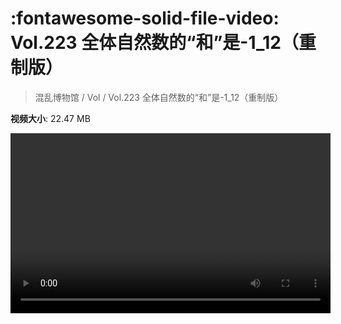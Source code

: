 # :fontawesome-solid-file-video: Vol.223 全体自然数的“和”是-1_12（重制版）

> 混乱博物馆 / Vol / Vol.223 全体自然数的“和”是-1_12（重制版）

**视频大小**: 22.47 MB

<video id="V-85beeb2ee81a5c6efdd48c5df2502ddd" width="512" height="288" preload="none" playsinline webkit-playsinline></video>